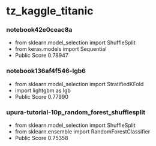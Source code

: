 # tz_kaggle_titanic


### notebook42e0ceac8a
* from sklearn.model_selection import ShuffleSplit
* from keras.models import Sequential 
* Public Score 0.78947

### notebook136af4f546-lgb6
* from sklearn.model_selection import StratifiedKFold
* import lightgbm as lgb
* Public Score 0.77990

### upura-tutorial-10p_random_forest_shufflesplit
* from sklearn.model_selection import ShuffleSplit
* from sklearn.ensemble import RandomForestClassifier
* Public Score 0.75358
